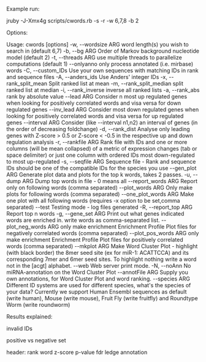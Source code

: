 

Example run:

jruby -J-Xmx4g scripts/cwords.rb -s <fasta-file> -r <rank-file> -w 6,7,8 -b 2

Options:

Usage: cwords [options]
    -w, --wordsize ARG               word length(s) you wish to search in (default 6,7)
    -b, --bg ARG                     Order of Markov background nucleotide model (default 2)
    -t, --threads ARG                use multiple threads to parallelize computations (default 1)
        --onlyanno                   only process annotated (i.e. mirbase) words
    -C, --custom_IDs                 Use your own sequences with matching IDs in rank and sequence files
    -A, --anders_ids                 Use Anders' integer IDs
    -x, --rank_split_mean            Split ranked list at mean
    -m, --rank_split_median          split ranked list at median
    -i, --rank_inverse               inverse all ranked lists
    -a, --rank_abs                   rank by absolute value
        --lead ARG                   Consider n most up regulated genes when looking for positively correlated words and visa versa for down regulated genes
        --inv_lead ARG               Consider most down regulated genes when looking for positively correlated words and visa versa for up regulated genes
        --interval ARG               Consider (like --interval n1,n2) an interval of genes (in the order of decreasing foldchange)
    -d, --rank_dist                  Analyse only leading genes with Z-score > 0.5 or Z-score < -0.5 in the respective up and down regulation analysis
    -r, --rankfile ARG               Rank file with IDs and one or more columns (will be mean collapsed) of a metric of expression changes (tab or space delimiter) or just one column with ordered IDs most down-regulated to most up-regulated
    -s, --seqfile ARG                Sequence file - Rank and sequence IDs should be one of the compatible IDs for the species you use
        --gen_plot ARG               Generate plot data and plots for the top k words, takes 2 passes.
    -u, --dump ARG                   Dump top words in file - 0 means all
        --report_words ARG           Report only on following words (comma separated)
        --plot_words ARG             Only make plots for following words (comma separated)
        --one_plot_words ARG         Make one plot with all following words (requires -x option to be set,comma separated)
        --test                       Testing mode - log files generated
    -R, --report_top ARG             Report top n words
    -g, --gene_set ARG               Print out what genes indicated words are enriched in. write words as comma-separated list.
        --plot_neg_words ARG         only make enrichment Enrichment Profile Plot files for negatively correlated words (comma separated)
        --plot_pos_words ARG         only make enrichment Enrichment Profile Plot files for positively correlated words (comma separated)
        --mkplot ARG                 Make Word Cluster Plot - highlight (with black border) the 8mer seed site (ex for miR-1: ACATTCCA) and its corresponding 7mer and 6mer seed sites. To highlight nothing write a word not in the [acgt] alphabet.
        --web                        Web server print mode.
    -N, --noAnn                      No miRNA-annotation on the Word Cluster Plot
        --annotFile ARG              Supply you own annotations, for Word Cluster Plot and word ranking.
        --species ARG                Different ID systems are used for different species, what's the species of your data? Currently we support Human Ensembl sequences as default (write human), Mouse (write mouse), Fruit Fly (write fruitfly) and Roundtype  Worm (write roundworm)

Results explained:

invalid IDs

positive vs negative set

header:
rank            word            z-score         p-value         fdr             ledge           annotation  